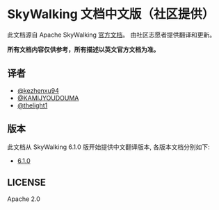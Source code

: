 # SkyWalking 文档中文版（社区提供）
此文档源自 Apache SkyWalking [官方文档](https://github.com/apache/incubator-skywalking/blob/master/docs/README.md)。
由社区志愿者提供翻译和更新。

**所有文档内容仅供参考，所有描述以英文官方文档为准。**

## 译者
- [@kezhenxu94](https://github.com/kezhenxu94)
- [@KAMIJYOUDOUMA](https://github.com/KAMIJYOUDOUMA)
- [@thelight1](https://github.com/thelight1)

## 版本
此文档从 SkyWalking 6.1.0 版开始提供中文翻译版本, 各版本文档分别如下:

- [6.1.0](zh/6.1.0/README.md)

## LICENSE
Apache 2.0
